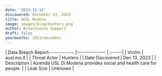 ```yaml
---
date: '2023-12-13'
discovered: December 13, 2023
title: AUSL Modena
image: images/blog/Hunters.png
author: Breachsense Support
draft: false
yearmonths: 2023/december
---
```


| Data Breach Report------------:     |:-------------:    | :-----:|
| Victim      | ausl.mo.it      | 
| Threat Actor      | Hunters      | 
| Date Discovered      | Dec 13, 2023      | 
| Description      | Azienda USL Di Modena provides social and health care for people.      | 
| Leak Size      | Unknown      | 

